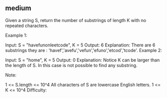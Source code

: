 ## medium

Given a string S, return the number of substrings of length K with no repeated characters.

 

Example 1:

Input: S = "havefunonleetcode", K = 5
Output: 6
Explanation: 
There are 6 substrings they are : 'havef','avefu','vefun','efuno','etcod','tcode'.
Example 2:

Input: S = "home", K = 5
Output: 0
Explanation: 
Notice K can be larger than the length of S. In this case is not possible to find any substring.
 

Note:

1 <= S.length <= 10^4
All characters of S are lowercase English letters.
1 <= K <= 10^4
Difficulty: